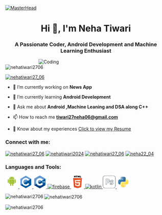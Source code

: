 [![MasterHead](https://redbackstudios.in/images/Android-Mobile-Application-Development-letsnurture.png)](https://nehatiwari2706.io)

<h1 align="center">Hi 👋, I'm Neha Tiwari</h1>
<h3 align="center">A Passionate Coder, Android Development and Machine Learning Enthusiast </h3>

<img align="right" alt="Coding" width="400" src="https://cdn.dribbble.com/users/4055494/screenshots/15215756/media/d2b66c4ca0192aa26d103448b3d1518b.gif">

<p align="left"> <img src="https://komarev.com/ghpvc/?username=nehatiwari2706&label=Profile%20views&color=0e75b6&style=flat" alt="nehatiwari2706" /> </p>

<p align="left"> <a href="https://twitter.com/nehatiwari27_06" target="blank"><img src="https://img.shields.io/twitter/follow/nehatiwari27_06?logo=twitter&style=for-the-badge" alt="nehatiwari27_06" /></a> </p>

- 🔭 I’m currently working on **News App**

- 🌱 I’m currently learning **Android Development**

- 💬 Ask me about **Android ,Machine Leaning and DSA along C++**

- 📫 How to reach me **tiwari27neha06@gmail.com**

- 📄 Know about my experiences [Click to view my Resume]([https://docs.google.com/document/d/1pDC3dq0DM32DKG7rWWyNgqJPHVr2XMFHgBy0CX6CYeg/edit?usp=share_link](https://drive.google.com/file/d/1lruMFV612OXQImE2CCt2A2wN0sTKHo8M/view?usp=sharing))

<h3 align="left">Connect with me:</h3>
<p align="left">
<a href="https://twitter.com/nehatiwari27_06" target="blank"><img align="center" src="https://raw.githubusercontent.com/rahuldkjain/github-profile-readme-generator/master/src/images/icons/Social/twitter.svg" alt="nehatiwari27_06" height="30" width="40" /></a>
<a href="https://linkedin.com/in/nehatiwari2024" target="blank"><img align="center" src="https://raw.githubusercontent.com/rahuldkjain/github-profile-readme-generator/master/src/images/icons/Social/linked-in-alt.svg" alt="nehatiwari2024" height="30" width="40" /></a>
<a href="https://www.hackerrank.com/nehatiwari27_06" target="blank"><img align="center" src="https://raw.githubusercontent.com/rahuldkjain/github-profile-readme-generator/master/src/images/icons/Social/hackerrank.svg" alt="nehatiwari27_06" height="30" width="40" /></a>
<a href="https://www.leetcode.com/neha22_04" target="blank"><img align="center" src="https://raw.githubusercontent.com/rahuldkjain/github-profile-readme-generator/master/src/images/icons/Social/leet-code.svg" alt="neha22_04" height="30" width="40" /></a>
</p>

<h3 align="left">Languages and Tools:</h3>
<p align="left"> <a href="https://developer.android.com" target="_blank" rel="noreferrer"> <img src="https://raw.githubusercontent.com/devicons/devicon/master/icons/android/android-original-wordmark.svg" alt="android" width="40" height="40"/> </a> <a href="https://www.cprogramming.com/" target="_blank" rel="noreferrer"> <img src="https://raw.githubusercontent.com/devicons/devicon/master/icons/c/c-original.svg" alt="c" width="40" height="40"/> </a> <a href="https://www.w3schools.com/cpp/" target="_blank" rel="noreferrer"> <img src="https://raw.githubusercontent.com/devicons/devicon/master/icons/cplusplus/cplusplus-original.svg" alt="cplusplus" width="40" height="40"/> </a> <a href="https://firebase.google.com/" target="_blank" rel="noreferrer"> <img src="https://www.vectorlogo.zone/logos/firebase/firebase-icon.svg" alt="firebase" width="40" height="40"/> </a> <a href="https://www.w3.org/html/" target="_blank" rel="noreferrer"> <img src="https://raw.githubusercontent.com/devicons/devicon/master/icons/html5/html5-original-wordmark.svg" alt="html5" width="40" height="40"/> </a> <a href="https://kotlinlang.org" target="_blank" rel="noreferrer"> <img src="https://www.vectorlogo.zone/logos/kotlinlang/kotlinlang-icon.svg" alt="kotlin" width="40" height="40"/> </a> <a href="https://www.photoshop.com/en" target="_blank" rel="noreferrer"> <img src="https://raw.githubusercontent.com/devicons/devicon/master/icons/photoshop/photoshop-line.svg" alt="photoshop" width="40" height="40"/> </a> <a href="https://www.python.org" target="_blank" rel="noreferrer"> <img src="https://raw.githubusercontent.com/devicons/devicon/master/icons/python/python-original.svg" alt="python" width="40" height="40"/> </a> </p>

<p><img align="left" src="https://github-readme-stats.vercel.app/api/top-langs?username=nehatiwari2706&show_icons=true&locale=en&layout=compact" alt="nehatiwari2706" /></p>

<p>&nbsp;<img align="center" src="https://github-readme-stats.vercel.app/api?username=nehatiwari2706&show_icons=true&locale=en" alt="nehatiwari2706" /></p>

<p><img align="center" src="https://github-readme-streak-stats.herokuapp.com/?user=nehatiwari2706&" alt="nehatiwari2706" /></p>

